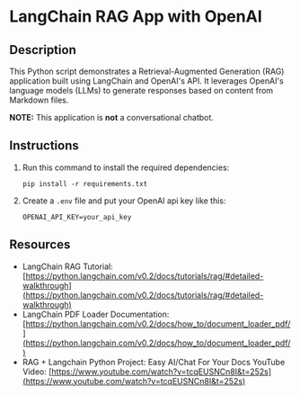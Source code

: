 # LangChain RAG App with OpenAI

## Description

This Python script demonstrates a Retrieval-Augmented Generation (RAG) application built using LangChain and OpenAI's API. It leverages OpenAI's language models (LLMs) to generate responses based on content from Markdown files.

**NOTE:** This application is **not** a conversational chatbot.

## Instructions

1. Run this command to install the required dependencies:

    ```
    pip install -r requirements.txt
    ```

2. Create a ```.env``` file and put your OpenAI api key like this:
    ```
    OPENAI_API_KEY=your_api_key
    ```

## Resources

- LangChain RAG Tutorial: [https://python.langchain.com/v0.2/docs/tutorials/rag/#detailed-walkthrough](https://python.langchain.com/v0.2/docs/tutorials/rag/#detailed-walkthrough)
- LangChain PDF Loader Documentation: [https://python.langchain.com/v0.2/docs/how_to/document_loader_pdf/](https://python.langchain.com/v0.2/docs/how_to/document_loader_pdf/)
- RAG + Langchain Python Project: Easy AI/Chat For Your Docs YouTube Video: [https://www.youtube.com/watch?v=tcqEUSNCn8I&t=252s](https://www.youtube.com/watch?v=tcqEUSNCn8I&t=252s)